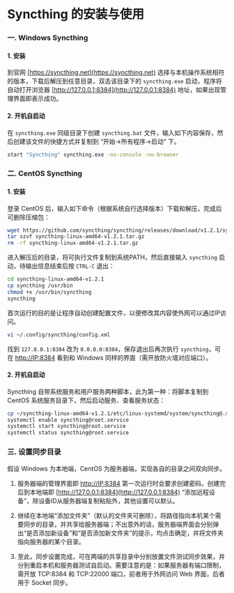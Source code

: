 # Syncthing 的安装与使用

### 一. Windows Syncthing

#### 1. 安装

到官网 [https://syncthing.net](https://syncthing.net) 选择与本机操作系统相符的版本，下载后解压到任意目录，双击该目录下的 `syncthing.exe` 启动，程序将自动打开浏览器 [http://127.0.0.1:8384](http://127.0.0.1:8384) 地址，如果出现管理界面即表示成功。

#### 2. 开机自启动

在 `syncthing.exe` 同级目录下创建 `syncthing.bat` 文件，输入如下内容保存，然后创建该文件的快捷方式并复制到 “开始-&gt;所有程序-&gt;启动” 下。

```bash
start "Syncthing" syncthing.exe -no-console -no-browser
```

### 二. CentOS Syncthing

#### 1. 安装

登录 CentOS 后，输入如下命令（根据系统自行选择版本）下载和解压，完成后可删除压缩包：

```bash
wget https://github.com/syncthing/syncthing/releases/download/v1.2.1/syncthing-linux-amd64-v1.2.1.tar.gz
tar xzvf syncthing-linux-amd64-v1.2.1.tar.gz
rm -rf syncthing-linux-amd64-v1.2.1.tar.gz
```

进入解压后的目录，将可执行文件复制到系统PATH，然后直接输入 `syncthing` 启动，待输出信息结束后按 `CTRL-C` 退出：

```bash
cd syncthing-linux-amd64-v1.2.1
cp syncthing /usr/bin
chmod +x /usr/bin/syncthing
syncthing
```

首次运行的目的是让程序自动创建配置文件，以便修改其内容使外网可以通过IP访问。

```bash
vi ~/.config/syncthing/config.xml
```

找到 `127.0.0.1:8384` 改为 `0.0.0.0:8384`，保存退出后再次执行 `syncthing`，可在 [http://IP:8384](http://IP:8384) 看到和 Windows 同样的界面（需开放防火墙对应端口）。

#### 2. 开机自启动

Syncthing 自带系统服务和用户服务两种脚本，此为第一种：将脚本复制到 CentOS 系统服务目录下，然后启动服务、查看服务状态：

```bash
cp ~/syncthing-linux-amd64-v1.2.1/etc/linux-systemd/system/syncthing@.service /usr/lib/systemd/system
systemctl enable syncthing@root.service
systemctl start syncthing@root.service
systemctl status syncthing@root.service
```

### 三. 设置同步目录

假设 Windows 为本地端，CentOS 为服务器端，实现各自的目录之间双向同步。

1. 服务器端的管理界面即 [http://IP:8384](http://IP:8384) 第一次运行时会要求创建密码，创建完后到本地端即 [http://127.0.0.1:8384](http://127.0.0.1:8384) “添加远程设备”，除设备ID从服务器端复制粘贴外，其他设置可以默认。

2. 继续在本地端“添加文件夹”（默认的文件夹可删除），将路径指向本机某个需要同步的目录，并共享给服务器端；不出意外的话，服务器端界面会分别弹出“是否添加新设备”和“是否添加新文件夹”的提示，均点击确定，并将文件夹指向服务器的某个目录。

3. 至此，同步设置完成，可在两端的共享目录中分别放置文件测试同步效果，并分别重启本机和服务器测试自启动。需要注意的是：如果服务器有端口限制，需开放 TCP:8384 和 TCP:22000 端口，前者用于外网访问 Web 界面，后者用于 Socket 同步。

